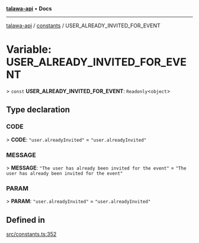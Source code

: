 [**talawa-api**](../../README.md) • **Docs**

***

[talawa-api](../../modules.md) / [constants](../README.md) / USER\_ALREADY\_INVITED\_FOR\_EVENT

# Variable: USER\_ALREADY\_INVITED\_FOR\_EVENT

\> `const` **USER\_ALREADY\_INVITED\_FOR\_EVENT**: `Readonly`\<`object`\>

## Type declaration

### CODE

\> **CODE**: `"user.alreadyInvited"` = `"user.alreadyInvited"`

### MESSAGE

\> **MESSAGE**: `"The user has already been invited for the event"` = `"The user has already been invited for the event"`

### PARAM

\> **PARAM**: `"user.alreadyInvited"` = `"user.alreadyInvited"`

## Defined in

[src/constants.ts:352](https://github.com/PalisadoesFoundation/talawa-api/blob/f1c816bca43cc03a8c1bd303394e2550a50db017/src/constants.ts#L352)
